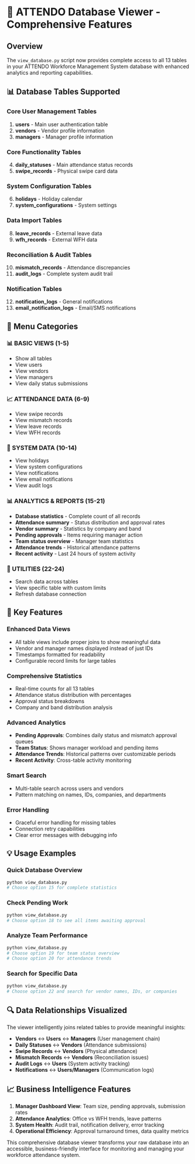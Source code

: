 # 🎯 ATTENDO Database Viewer - Comprehensive Features

## Overview
The `view_database.py` script now provides complete access to all 13 tables in your ATTENDO Workforce Management System database with enhanced analytics and reporting capabilities.

## 📊 Database Tables Supported

### Core User Management Tables
1. **users** - Main user authentication table
2. **vendors** - Vendor profile information 
3. **managers** - Manager profile information

### Core Functionality Tables  
4. **daily_statuses** - Main attendance status records
5. **swipe_records** - Physical swipe card data

### System Configuration Tables
6. **holidays** - Holiday calendar
7. **system_configurations** - System settings

### Data Import Tables
8. **leave_records** - External leave data
9. **wfh_records** - External WFH data

### Reconciliation & Audit Tables
10. **mismatch_records** - Attendance discrepancies
11. **audit_logs** - Complete system audit trail

### Notification Tables
12. **notification_logs** - General notifications
13. **email_notification_logs** - Email/SMS notifications

## 🎯 Menu Categories

### 📊 BASIC VIEWS (1-5)
- Show all tables
- View users
- View vendors  
- View managers
- View daily status submissions

### 📈 ATTENDANCE DATA (6-9)
- View swipe records
- View mismatch records
- View leave records
- View WFH records

### 🔔 SYSTEM DATA (10-14)
- View holidays
- View system configurations
- View notifications
- View email notifications
- View audit logs

### 📊 ANALYTICS & REPORTS (15-21)
- **Database statistics** - Complete count of all records
- **Attendance summary** - Status distribution and approval rates
- **Vendor summary** - Statistics by company and band
- **Pending approvals** - Items requiring manager action
- **Team status overview** - Manager team statistics
- **Attendance trends** - Historical attendance patterns
- **Recent activity** - Last 24 hours of system activity

### 🔧 UTILITIES (22-24)
- Search data across tables
- View specific table with custom limits
- Refresh database connection

## 🚀 Key Features

### Enhanced Data Views
- All table views include proper joins to show meaningful data
- Vendor and manager names displayed instead of just IDs
- Timestamps formatted for readability
- Configurable record limits for large tables

### Comprehensive Statistics
- Real-time counts for all 13 tables
- Attendance status distribution with percentages  
- Approval status breakdowns
- Company and band distribution analysis

### Advanced Analytics
- **Pending Approvals**: Combines daily status and mismatch approval queues
- **Team Status**: Shows manager workload and pending items
- **Attendance Trends**: Historical patterns over customizable periods
- **Recent Activity**: Cross-table activity monitoring

### Smart Search
- Multi-table search across users and vendors
- Pattern matching on names, IDs, companies, and departments

### Error Handling
- Graceful error handling for missing tables
- Connection retry capabilities
- Clear error messages with debugging info

## 💡 Usage Examples

### Quick Database Overview
```bash
python view_database.py
# Choose option 15 for complete statistics
```

### Check Pending Work
```bash
python view_database.py
# Choose option 18 to see all items awaiting approval
```

### Analyze Team Performance
```bash
python view_database.py
# Choose option 19 for team status overview
# Choose option 20 for attendance trends
```

### Search for Specific Data
```bash
python view_database.py
# Choose option 22 and search for vendor names, IDs, or companies
```

## 🔍 Data Relationships Visualized

The viewer intelligently joins related tables to provide meaningful insights:
- **Vendors** ↔ **Users** ↔ **Managers** (User management chain)
- **Daily Statuses** ↔ **Vendors** (Attendance submissions)
- **Swipe Records** ↔ **Vendors** (Physical attendance)
- **Mismatch Records** ↔ **Vendors** (Reconciliation issues)
- **Audit Logs** ↔ **Users** (System activity tracking)
- **Notifications** ↔ **Users/Managers** (Communication logs)

## 📈 Business Intelligence Features

1. **Manager Dashboard View**: Team size, pending approvals, submission rates
2. **Attendance Analytics**: Office vs WFH trends, leave patterns
3. **System Health**: Audit trail, notification delivery, error tracking
4. **Operational Efficiency**: Approval turnaround times, data quality metrics

This comprehensive database viewer transforms your raw database into an accessible, business-friendly interface for monitoring and managing your workforce attendance system.
